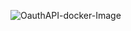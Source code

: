 ![OauthAPI-docker-Image](https://github.com/laithrafid/bookstore_oauth-api/actions/workflows/main.yml/badge.svg?branch=main)
